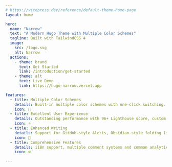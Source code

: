 ```yaml
---
# https://vitepress.dev/reference/default-theme-home-page
layout: home

hero:
  name: "Narrow"
  text: "A Modern Hugo Theme with Multiple Color Schemes"
  tagline: Built with TailwindCSS 4
  image:
    src: /logo.svg
    alt: Narrow
  actions:
    - theme: brand
      text: Get Started
      link: /introduction/get-started
    - theme: alt
      text: Live Demo
      link: https://hugo-narrow.vercel.app

features:
  - title: Multiple Color Schemes
    details: Built-in multiple color schemes with one-click switching. All color schemes support dark mode and can be customized.
    icon: 🌈
  - title: Excellent User Experience
    details: Outstanding performance with 96+ Lighthouse score, custom sticky navigation bar, multi-functional dock supporting back previous page, back to top, comment jumping, global search, and table of contents.
    icon: ⭐
  - title: Enhanced Writing
    details: Support for GitHub-style Alerts, Obsidian-style folding (+/-), math formulas, and diagram rendering.
    icon: 📃
  - title: Comprehensive Features
    details: i18n support, multiple comment systems and common analytics systems integration, native markdown-based justified layout gallery creation.
    icon: ⚙

---
```


